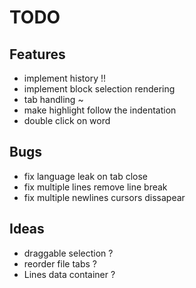 # TODO

## Features

- implement history !!
- implement block selection rendering
- tab handling ~
- make highlight follow the indentation
- double click on word

## Bugs

- fix language leak on tab close
- fix multiple lines remove line break
- fix multiple newlines cursors dissapear

## Ideas

- draggable selection ?
- reorder file tabs ?
- Lines data container ?
